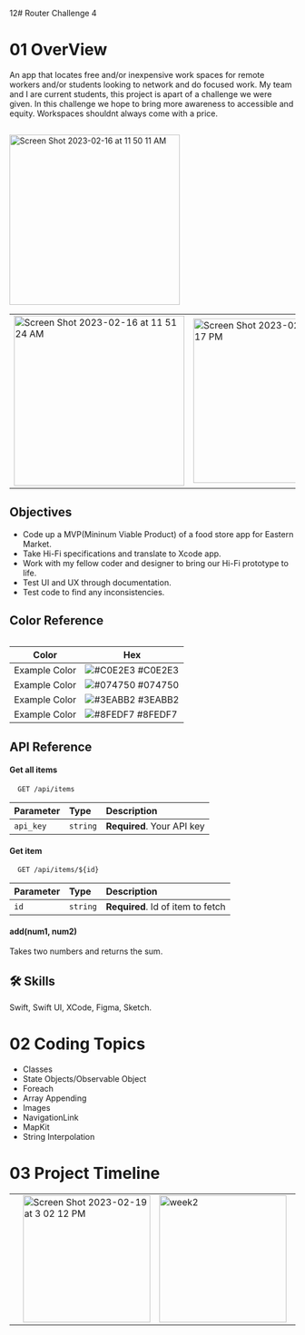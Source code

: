 12# Router
Challenge 4
 


# 01 OverView

An app that locates free and/or inexpensive work spaces for remote workers and/or students looking to network and do focused work. My team and I are current students, this project is apart of a challenge we were given. In this challenge we hope to bring more awareness to accessible and equity. Workspaces shouldnt always come with a price.   


## 
<img width="300px; height: 500px;" alt="Screen Shot 2023-02-16 at 11 50 11 AM" src="https://user-images.githubusercontent.com/124601363/219433319-6f2c39df-5b1c-45aa-a61e-9c4a8dc71baa.png">

<table>
 <tr>
  <td>
  <img width="300px; height: 500px;" alt="Screen Shot 2023-02-16 at 11 51 24 AM" src="https://user-images.githubusercontent.com/124601363/219971727-8d45fc51-7ff6-42ec-8c9a-7c7d0636b110.png">


  
  <td>
   
 <img width="290" alt="Screen Shot 2023-02-19 at 3 08 17 PM" src="https://user-images.githubusercontent.com/124601363/219972589-c770946f-b243-4135-81a8-61e6af5f70c8.png">


 
  <td>
  <tr>
  
   <table>
  



## Objectives 
- Code up a MVP(Mininum Viable Product) of a food store app for Eastern Market.
- Take Hi-Fi specifications and translate to Xcode app.
- Work with my fellow coder and designer to bring our Hi-Fi prototype to life.
- Test UI and UX through documentation.
- Test code to find any inconsistencies.

## Color Reference

| Color             | Hex                                                                |
| ----------------- | ------------------------------------------------------------------ |
| Example Color | ![#C0E2E3](https://via.placeholder.com/10/C0E2E3?text=+) #C0E2E3 |
| Example Color | ![#074750](https://via.placeholder.com/10/074750?text=+) #074750 |
| Example Color | ![#3EABB2](https://via.placeholder.com/10/3EABB2?text=+) #3EABB2 |
| Example Color | ![#8FEDF7](https://via.placeholder.com/10/8FEDF7?text=+) #8FEDF7 |


## API Reference

#### Get all items

```http
  GET /api/items
```

| Parameter | Type     | Description                |
| :-------- | :------- | :------------------------- |
| `api_key` | `string` | **Required**. Your API key |

#### Get item

```http
  GET /api/items/${id}
```

| Parameter | Type     | Description                       |
| :-------- | :------- | :-------------------------------- |
| `id`      | `string` | **Required**. Id of item to fetch |

#### add(num1, num2)

Takes two numbers and returns the sum.


## 🛠 Skills
Swift, Swift UI, XCode, Figma, Sketch.



# 02 Coding Topics

- Classes
- State Objects/Observable Object
- Foreach
- Array Appending
- Images
- NavigationLink
- MapKit
- String Interpolation 

# 03 Project Timeline


 <table>
 <tr>
  <td>
 
   

  <td>
 <img width="224" alt="Screen Shot 2023-02-19 at 3 02 12 PM" src="https://user-images.githubusercontent.com/124601363/219972338-2c7dc4ab-676e-48dd-9e74-47b3210e9e2a.png">

   <td>
   
   <img width="224" alt="week2" src="https://user-images.githubusercontent.com/124601363/219970911-228e0e89-ecce-4af7-b2ec-d79adfcc28f3.png">

  <td>
  
  <td>
  <img width="224" alt="week3" src="https://user-images.githubusercontent.com/124601363/219971006-3d179f9d-5e97-44d3-b731-2ab86a9cd50d.png">


  <td>
  <tr>
   <table>   
    
    
    

